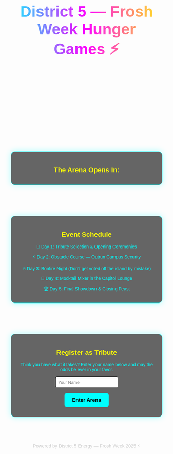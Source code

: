<!DOCTYPE html>
<html lang="en">
<head>
  <meta charset="UTF-8">
  <meta name="viewport" content="width=device-width, initial-scale=1.0">
  <title>District 5 — Frosh Week Hunger Games</title>
  <style>
    body {
      margin: 0;
      font-family: 'Orbitron', sans-serif;
      background: url("A_promotional_digital_image_for_District_5_-_Powe.png") no-repeat center center fixed;
      background-size: cover;
      background-clip: border-box;
      color: #0ff;
      text-align: center;
    }
    header {
      padding: 3rem 1rem;
      background: linear-gradient(90deg, #0ff, #f0f, #ff0);
      -webkit-background-clip: text;
      -webkit-text-fill-color: transparent;
      background-clip: text;
      font-size: 3rem;
      font-weight: bold;
      animation: flicker 2s infinite;
    }
    @keyframes flicker {
      0%, 19%, 21%, 23%, 25%, 54%, 56%, 100% { opacity: 1; }
      20%, 24%, 55% { opacity: 0; }
    }
    section {
      margin: 2rem auto;
      max-width: 800px;
      padding: 1rem;
    }
    .card {
      background: rgba(0,0,0,0.6);
      border: 1px solid #0ff;
      border-radius: 12px;
      padding: 1rem;
      margin: 1rem 0;
      box-shadow: 0 0 20px #0ff5;
    }
    h2 {
      color: #ff0;
    }
    #countdown {
      font-size: 2rem;
      margin-top: 1rem;
      color: #f0f;
    }
    button {
      background: #0ff;
      border: none;
      padding: 0.8rem 1.5rem;
      border-radius: 8px;
      font-size: 1rem;
      font-weight: bold;
      cursor: pointer;
      margin-top: 1rem;
      transition: transform 0.2s;
    }
    button:hover {
      transform: scale(1.1);
    }
    footer {
      margin-top: 3rem;
      font-size: 0.9rem;
      color: #ccc;
    }
  </style>
</head>
<body>
  <header>
    District 5 — Frosh Week Hunger Games ⚡️
  </header>

  <section>
    <div class="card">
      <h2>The Arena Opens In:</h2>
      <div id="countdown"></div>
    </div>
  </section>

  <section>
    <div class="card">
      <h2>Event Schedule</h2>
      <p>🏹 Day 1: Tribute Selection & Opening Ceremonies</p>
      <p>⚡ Day 2: Obstacle Course — Outrun Campus Security</p>
      <p>🔥 Day 3: Bonfire Night (Don’t get voted off the island by mistake)</p>
      <p>🥤 Day 4: Mocktail Mixer in the Capitol Lounge</p>
      <p>🏆 Day 5: Final Showdown & Closing Feast</p>
    </div>
  </section>

  <section>
    <div class="card">
      <h2>Register as Tribute</h2>
      <p>Think you have what it takes? Enter your name below and may the odds be ever in your favor.</p>
      <input type="text" id="tributeName" placeholder="Your Name" style="padding:0.5rem; border-radius:6px;">
      <br>
      <button onclick="registerTribute()">Enter Arena</button>
      <p id="tributeOutput"></p>
    </div>
  </section>

  <footer>
    Powered by District 5 Energy — Frosh Week 2025 ⚡️
  </footer>

  <script>
    // Countdown Timer
    const targetDate = new Date("2025-09-01T12:00:00").getTime();
    const countdownEl = document.getElementById("countdown");

    setInterval(() => {
      const now = new Date().getTime();
      const diff = targetDate - now;

      if (diff <= 0) {
        countdownEl.innerHTML = "The Games Have Begun!";
        return;
      }

      const days = Math.floor(diff / (1000 * 60 * 60 * 24));
      const hours = Math.floor((diff % (1000 * 60 * 60 * 24)) / (1000 * 60 * 60));
      const minutes = Math.floor((diff % (1000 * 60 * 60)) / (1000 * 60));
      const seconds = Math.floor((diff % (1000 * 60)) / 1000);

      countdownEl.innerHTML = `${days}d ${hours}h ${minutes}m ${seconds}s`;
    }, 1000);

    // Tribute Registration
    function registerTribute() {
      const name = document.getElementById("tributeName").value.trim();
      const output = document.getElementById("tributeOutput");

      if (name) {
        output.innerHTML = `🎉 Welcome, Tribute <strong>${name}</strong>! The Capitol salutes you.`;
      } else {
        output.innerHTML = "Please enter a valid name, future Tribute.";
      }
    }
  </script>
</body>
</html>
